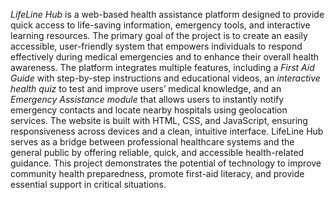 
*LifeLine Hub* is a web-based health assistance platform designed to provide quick access to life-saving information, emergency tools, and interactive learning resources. The primary goal of the project is to create an easily accessible, user-friendly system that empowers individuals to respond effectively during medical emergencies and to enhance their overall health awareness. The platform integrates multiple features, including a *First Aid Guide* with step-by-step instructions and educational videos, an *interactive health quiz* to test and improve users’ medical knowledge, and an *Emergency Assistance module* that allows users to instantly notify emergency contacts and locate nearby hospitals using geolocation services. The website is built with HTML, CSS, and JavaScript, ensuring responsiveness across devices and a clean, intuitive interface. LifeLine Hub serves as a bridge between professional healthcare systems and the general public by offering reliable, quick, and accessible health-related guidance. This project demonstrates the potential of technology to improve community health preparedness, promote first-aid literacy, and provide essential support in critical situations.
